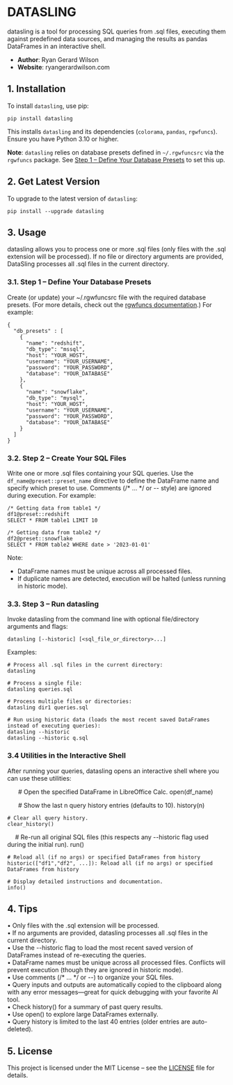 # DATASLING

datasling is a tool for processing SQL queries from .sql files, executing them against predefined data sources, and managing the results as pandas DataFrames in an interactive shell.

- **Author**: Ryan Gerard Wilson
- **Website**: ryangerardwilson.com

## 1. Installation

To install `datasling`, use pip:

    pip install datasling

This installs `datasling` and its dependencies (`colorama`, `pandas`, `rgwfuncs`). Ensure you have Python 3.10 or higher.

**Note**: `datasling` relies on database presets defined in `~/.rgwfuncsrc` via the `rgwfuncs` package. See [Step 1 – Define Your Database Presets](#31-step-1--define-your-database-presets) to set this up.

## 2. Get Latest Version

To upgrade to the latest version of `datasling`:

    pip install --upgrade datasling

## 3. Usage

datasling allows you to process one or more .sql files (only files with the .sql extension will be processed). If no file or directory arguments are provided, DataSling processes all .sql files in the current directory.

### 3.1. Step 1 – Define Your Database Presets

Create (or update) your ~/.rgwfuncsrc file with the required database presets. (For more details, check out the [rgwfuncs documentation](https://pypi.org/project/rgwfuncs/).) For example:

    {
      "db_presets" : [
        {
          "name": "redshift",
          "db_type": "mssql",
          "host": "YOUR_HOST",
          "username": "YOUR_USERNAME",
          "password": "YOUR_PASSWORD",
          "database": "YOUR_DATABASE"
        },
        {
          "name": "snowflake",
          "db_type": "mysql",
          "host": "YOUR_HOST",
          "username": "YOUR_USERNAME",
          "password": "YOUR_PASSWORD",
          "database": "YOUR_DATABASE"
        }
      ]
    }

### 3.2. Step 2 – Create Your SQL Files

Write one or more .sql files containing your SQL queries. Use the `df_name@preset::preset_name` directive to define the DataFrame name and specify which preset to use. Comments (/* ... */ or -- style) are ignored during execution. For example:

    /* Getting data from table1 */
    df1@preset::redshift
    SELECT * FROM table1 LIMIT 10
  
    /* Getting data from table2 */
    df2@preset::snowflake
    SELECT * FROM table2 WHERE date > '2023-01-01'

Note:
- DataFrame names must be unique across all processed files.  
- If duplicate names are detected, execution will be halted (unless running in historic mode).

### 3.3. Step 3 – Run datasling

Invoke datasling from the command line with optional file/directory arguments and flags:

    datasling [--historic] [<sql_file_or_directory>...]

Examples:

    # Process all .sql files in the current directory:  
    datasling

    # Process a single file:
    datasling queries.sql

    # Process multiple files or directories:
    datasling dir1 queries.sql

    # Run using historic data (loads the most recent saved DataFrames instead of executing queries):
    datasling --historic
    datasling --historic q.sql

### 3.4 Utilities in the Interactive Shell

After running your queries, datasling opens an interactive shell where you can use these utilities:

    # Open the specified DataFrame in LibreOffice Calc.
    open(df_name)

    # Show the last n query history entries (defaults to 10).
    history(n)

    # Clear all query history.
    clear_history()

    # Re-run all original SQL files (this respects any --historic flag used during the initial run).
    run()

    # Reload all (if no args) or specified DataFrames from history
    historic(["df1","df2", ...]): Reload all (if no args) or specified DataFrames from history

    # Display detailed instructions and documentation.
    info()

## 4. Tips

• Only files with the .sql extension will be processed.  
• If no arguments are provided, datasling processes all .sql files in the current directory.  
• Use the --historic flag to load the most recent saved version of DataFrames instead of re-executing the queries.  
• DataFrame names must be unique across all processed files. Conflicts will prevent execution (though they are ignored in historic mode).  
• Use comments (/* ... */ or --) to organize your SQL files.  
• Query inputs and outputs are automatically copied to the clipboard along with any error messages—great for quick debugging with your favorite AI tool.  
• Check history() for a summary of past query results.  
• Use open() to explore large DataFrames externally.  
• Query history is limited to the last 40 entries (older entries are auto-deleted).

## 5. License

This project is licensed under the MIT License – see the [LICENSE](LICENSE) file for details.

